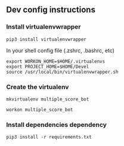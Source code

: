 ## Dev config instructions

### Install virtualenvwrapper
```
pip3 install virtualenvwrapper
```

In your shell config file (.zshrc, .bashrc, etc)
```
export WORKON_HOME=$HOME/.virtualenvs
export PROJECT_HOME=$HOME/Devel
source /usr/local/bin/virtualenvwrapper.sh
```

### Create the virtualenv
```
mkvirtualenv multiple_score_bot
```

```
workon multiple_score_bot
```

### Install dependencies dependency
```
pip3 install -r requirements.txt
```
